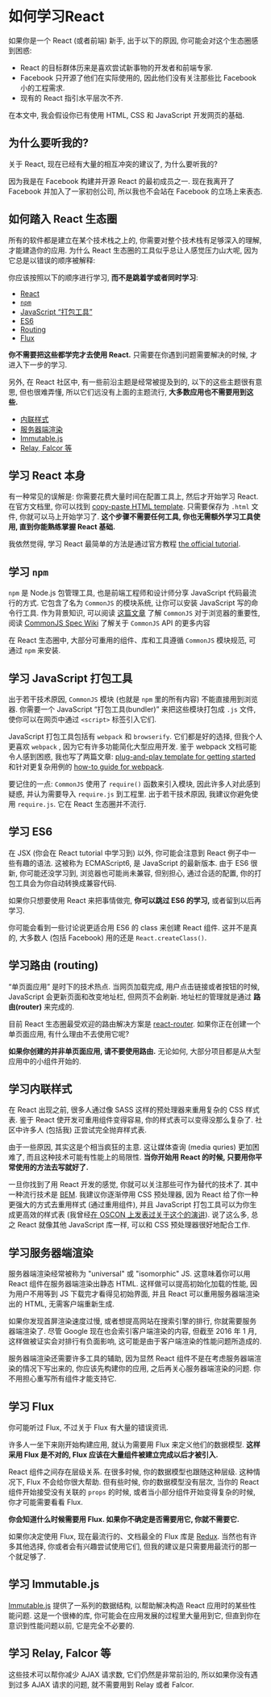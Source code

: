 # 如何学习React

如果你是一个 React (或者前端) 新手, 出于以下的原因, 你可能会对这个生态圈感到困惑:

* React 的目标群体历来是喜欢尝试新事物的开发者和前端专家.
* Facebook 只开源了他们在实际使用的, 因此他们没有关注那些比 Facebook 小的工程需求.
* 现有的 React 指引水平层次不齐.

在本文中, 我会假设你已有使用 HTML, CSS 和 JavaScript 开发网页的基础.

## 为什么要听我的?

关于 React, 现在已经有大量的相互冲突的建议了, 为什么要听我的?

因为我是在 Facebook 构建并开源 React 的最初成员之一. 现在我离开了 Facebook 并加入了一家初创公司, 所以我也不会站在 Facebook 的立场上来表态.

## 如何踏入 React 生态圈

所有的软件都是建立在某个技术栈之上的, 你需要对整个技术栈有足够深入的理解, 才能建造你的应用. 为什么 React 生态圈的工具似乎总让人感觉压力山大呢, 因为它总是以错误的顺序被解释:

你应该按照以下的顺序进行学习, **而不是跳着学或者同时学习**:

* [React](#user-content-学习-react-本身)
* [`npm`](#user-content-学习-npm)
* [JavaScript “打包工具”](#user-content-学习-javascript-打包工具)
* [ES6](#user-content-学习-es6)
* [Routing](#user-content-学习路由-routing)
* [Flux](#user-content-学习-flux)


**你不需要把这些都学完才去使用 React.** 只需要在你遇到问题需要解决的时候, 才进入下一步的学习.

另外, 在 React 社区中, 有一些前沿主题是经常被提及到的, 以下的这些主题很有意思, 但也很难弄懂, 所以它们远没有上面的主题流行, **大多数应用也不需要用到这些.**

* [内联样式](#user-content-学习内联样式)
* [服务器端渲染](#user-content-学习服务器端渲染)
* [Immutable.js](#user-content-学习-immutablejs)
* [Relay, Falcor 等](#user-content-学习-relay-falcor-等)

## 学习 React 本身

有一种常见的误解是: 你需要花费大量时间在配置工具上, 然后才开始学习 React. 在官方文档里, 你可以找到 [copy-paste HTML template](https://facebook.github.io/react/docs/getting-started.html#quick-start-without-npm). 只需要保存为 `.html` 文件, 你就可以马上开始学习了. **这个步骤不需要任何工具, 你也无需额外学习工具使用, 直到你能熟练掌握 React 基础.**

我依然觉得, 学习 React 最简单的方法是通过官方教程 [the official tutorial](https://facebook.github.io/react/docs/tutorial.html).

## 学习 `npm`

`npm` 是 Node.js 包管理工具, 也是前端工程师和设计师分享 JavaScript 代码最流行的方式. 它包含了名为 `CommonJS` 的模块系统, 让你可以安装 JavaScript 写的命令行工具. 作为背景知识, 可以阅读 [这篇文章](http://0fps.net/2013/01/22/commonjs-why-and-how/) 了解 `CommonJS` 对于浏览器的重要性, 阅读  [CommonJS Spec Wiki](http://wiki.commonjs.org/wiki/Introduction) 了解关于 `CommonJS` API 的更多内容

在 React 生态圈中, 大部分可重用的组件、库和工具遵循 `CommonJS` 模块规范, 可通过 `npm` 来安装.

## 学习 JavaScript 打包工具

出于若干技术原因, `CommonJS` 模块 (也就是 `npm` 里的所有内容) 不能直接用到浏览器. 你需要一个 JavaScript “打包工具(bundler)” 来把这些模块打包成 `.js` 文件, 使你可以在网页中通过 `<script>` 标签引入它们.

JavaScript 打包工具包括有 `webpack` 和 `browserify`. 它们都是好的选择, 但我个人更喜欢 `webpack` , 因为它有许多功能简化大型应用开发. 鉴于 webpack 文档可能令人感到困惑, 我也写了两篇文章: [plug-and-play template for getting started](https://github.com/petehunt/react-webpack-template) 和针对更复杂用例的 [how-to guide for webpack](https://github.com/petehunt/webpack-howto).

要记住的一点: `CommonJS` 使用了 `require()` 函数来引入模块, 因此许多人对此感到疑惑, 并认为需要导入 `require.js` 到工程里. 出于若干技术原因, 我建议你避免使用 `require.js`. 它在 React 生态圈并不流行.

## 学习 ES6

在 JSX (你会在 React tutorial 中学习到) 以外, 你可能会注意到 React 例子中一些有趣的语法. 这被称为 ECMAScript6, 是 JavaScript 的最新版本. 由于 ES6 很新, 你可能还没学习到, 浏览器也可能尚未兼容, 但别担心, 通过合适的配置, 你的打包工具会为你自动转换成兼容代码.

如果你只想要使用 React 来把事情做完, **你可以跳过 ES6 的学习,** 或者留到以后再学习.

你可能会看到一些讨论说更适合用 ES6 的 class 来创建 React 组件. 这并不是真的, 大多数人 (包括 Facebook) 用的还是 `React.createClass()`.

## 学习路由 (routing)

“单页面应用” 是时下的技术热点. 当网页加载完成, 用户点击链接或者按钮的时候, JavaScript 会更新页面和改变地址栏, 但网页不会刷新. 地址栏的管理就是通过 **路由(router)** 来完成的.

目前 React 生态圈最受欢迎的路由解决方案是 [react-router](https://github.com/rackt/react-router). 如果你正在创建一个单页面应用, 有什么理由不去使用它呢?

**如果你创建的并非单页面应用, 请不要使用路由.** 无论如何, 大部分项目都是从大型应用中的小组件开始的.

## 学习内联样式

在 React 出现之前, 很多人通过像 SASS 这样的预处理器来重用复杂的 CSS 样式表. 鉴于 React 使开发可重用组件变得容易, 你的样式表可以变得没那么复杂了. 社区中许多人 (包括我) 正尝试完全抛弃样式表.

由于一些原因, 其实这是个相当疯狂的主意. 这让媒体查询 (media quries) 更加困难了, 而且这种技术可能有性能上的局限性. **当你开始用 React 的时候, 只要用你平常使用的方法去写就好了.**

一旦你找到了用 React 开发的感觉, 你就可以关注那些可作为替代的技术了. 其中一种流行技术是 [BEM](https://en.bem.info/). 我建议你逐渐停用 CSS 预处理器, 因为 React 给了你一种更强大的方式去重用样式 (通过重用组件), 并且 JavaScript 打包工具可以为你生成更高效的样式表 (我曾经[在 OSCON 上发表过关于这个的演讲](https://www.youtube.com/watch?v=VkTCL6Nqm6Y)). 说了这么多, 总之 React 就像其他 JavaScript 库一样, 可以和 CSS 预处理器很好地配合工作.

## 学习服务器端渲染

服务器端渲染经常被称为 "universal" 或 "isomorphic" JS. 这意味着你可以用 React 组件在服务器端渲染出静态 HTML. 这样做可以提高初始化加载的性能, 因为用户不用等到 JS 下载完才看得见初始界面, 并且 React 可以重用服务器端渲染出的 HTML, 无需客户端重新生成.

如果你发现首屏渲染速度过慢, 或者想提高网站在搜索引擎的排行, 你就需要服务器端渲染了. 尽管 Google 现在也会索引客户端渲染的内容, 但截至 2016 年 1 月, 这样做被证实会对排行有负面影响, 这可能是由于客户端渲染的性能问题所造成的.

服务器端渲染还需要许多工具的辅助, 因为显然 React 组件不是在考虑服务器端渲染的情况下写出来的, 你应该先构建你的应用, 之后再关心服务器端渲染的问题. 你不用担心重写所有组件才能支持它.

## 学习 Flux

你可能听过 Flux, 不过关于 Flux 有大量的错误资讯.

许多人一坐下来刚开始构建应用, 就认为需要用 Flux 来定义他们的数据模型. **这样采用 Flux 是不对的, Flux 应该在大量组件被建立完成以后才被引入.**

React 组件之间存在层级关系. 在很多时候, 你的数据模型也跟随这种层级. 这种情况下, Flux 不会给你很大帮助. 但有些时候, 你的数据模型没有层次, 当你的 React 组件开始接受没有关联的 `props` 的时候, 或者当小部分组件开始变得复杂的时候, 你才可能需要看看 Flux.

**你会知道什么时候需要用 Flux. 如果你不确定是否需要用它, 你就不需要它.**

如果你决定使用 Flux, 现在最流行的、文档最全的 Flux 库是 [Redux](http://redux.js.org/). 当然也有许多其他选择, 你或者会有兴趣尝试使用它们, 但我的建议是只需要用最流行的那一个就足够了.

## 学习 Immutable.js

[Immutable.js](https://facebook.github.io/immutable-js/) 提供了一系列的数据结构, 以帮助解决构造 React 应用时的某些性能问题. 这是一个很棒的库, 你可能会在应用发展的过程里大量用到它, 但直到你在意识到性能问题以前, 它是完全不必要的.

## 学习 Relay, Falcor 等

这些技术可以帮你减少 AJAX 请求数, 它们仍然是非常前沿的, 所以如果你没有遇到过多 AJAX 请求的问题, 就不需要用到 Relay 或者 Falcor.